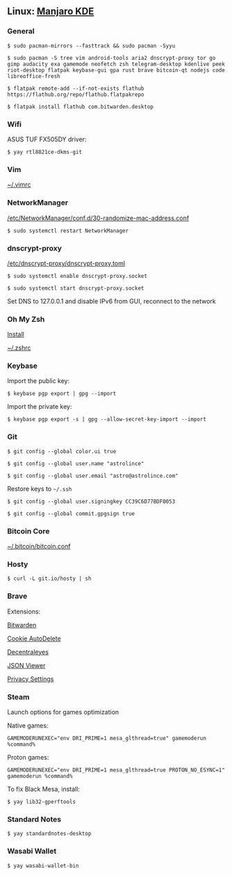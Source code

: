 ## Linux: [Manjaro KDE](https://manjaro.org/download/)

### General

`$ sudo pacman-mirrors --fasttrack && sudo pacman -Syyu`

`$ sudo pacman -S tree vim android-tools aria2 dnscrypt-proxy tor go gimp audacity exa gamemode neofetch zsh telegram-desktop kdenlive peek riot-desktop flatpak keybase-gui gpa rust brave bitcoin-qt nodejs code libreoffice-fresh`

`$ flatpak remote-add --if-not-exists flathub https://flathub.org/repo/flathub.flatpakrepo`

`$ flatpak install flathub com.bitwarden.desktop`

### Wifi

ASUS TUF FX505DY driver:

`$ yay rtl8821ce-dkms-git`

### Vim

[~/.vimrc](https://raw.githubusercontent.com/astrolince/configs/master/~/.vimrc)

### NetworkManager

[/etc/NetworkManager/conf.d/30-randomize-mac-address.conf](https://raw.githubusercontent.com/astrolince/configs/master/etc/NetworkManager/conf.d/30-randomize-mac-address.conf)

`$ sudo systemctl restart NetworkManager`

### dnscrypt-proxy

[/etc/dnscrypt-proxy/dnscrypt-proxy.toml](https://raw.githubusercontent.com/astrolince/configs/master/etc/dnscrypt-proxy/dnscrypt-proxy.toml)

`$ sudo systemctl enable dnscrypt-proxy.socket`

`$ sudo systemctl start dnscrypt-proxy.socket`

Set DNS to 127.0.0.1 and disable IPv6 from GUI, reconnect to the network

### Oh My Zsh

[Install](https://github.com/robbyrussell/oh-my-zsh#basic-installation)

[~/.zshrc](https://raw.githubusercontent.com/astrolince/configs/master/~/.zshrc)

### Keybase

Import the public key:

`$ keybase pgp export | gpg --import`

Import the private key:

`$ keybase pgp export -s | gpg --allow-secret-key-import --import`

### Git

`$ git config --global color.ui true`

`$ git config --global user.name "astrolince"`

`$ git config --global user.email "astro@astrolince.com"`

Restore keys to `~/.ssh`

`$ git config --global user.signingkey CC39C6D77BDF0053`

`$ git config --global commit.gpgsign true`

### Bitcoin Core

[~/.bitcoin/bitcoin.conf](https://raw.githubusercontent.com/astrolince/configs/master/~/.bitcoin/bitcoin.conf)

### Hosty

`$ curl -L git.io/hosty | sh`

### Brave

Extensions:

[Bitwarden](https://chrome.google.com/webstore/detail/bitwarden-free-password-m/nngceckbapebfimnlniiiahkandclblb)

[Cookie AutoDelete](https://chrome.google.com/webstore/detail/cookie-autodelete/fhcgjolkccmbidfldomjliifgaodjagh)

[Decentraleyes](https://chrome.google.com/webstore/detail/decentraleyes/ldpochfccmkkmhdbclfhpagapcfdljkj)

[JSON Viewer](https://chrome.google.com/webstore/detail/json-viewer/gbmdgpbipfallnflgajpaliibnhdgobh)

[Privacy Settings](https://chrome.google.com/webstore/detail/privacy-settings/ijadljdlbkfhdoblhaedfgepliodmomj)

### Steam

Launch options for games optimization

Native games:

`GAMEMODERUNEXEC="env DRI_PRIME=1 mesa_glthread=true" gamemoderun %command%`

Proton games:

`GAMEMODERUNEXEC="env DRI_PRIME=1 mesa_glthread=true PROTON_NO_ESYNC=1" gamemoderun %command%`

To fix Black Mesa, install:

`$ yay lib32-gperftools`

### Standard Notes

`$ yay standardnotes-desktop`

### Wasabi Wallet

`$ yay wasabi-wallet-bin`


